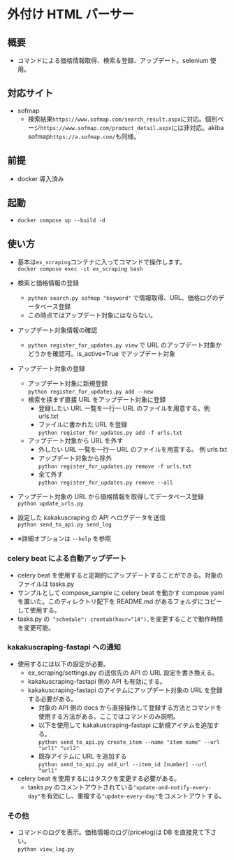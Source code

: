 # 外付け HTML パーサー

## 概要

- コマンドによる価格情報取得、検索＆登録、アップデート。selenium 使用。

## 対応サイト

- sofmap
  - 検索結果`https://www.sofmap.com/search_result.aspx`に対応。個別ページ`https://www.sofmap.com/product_detail.aspx`には非対応。akiba sofmap`https://a.sofmap.com/`も同様。

## 前提

- docker 導入済み

## 起動

- `docker compose up --build -d`

## 使い方

- 基本は`ex_scraping`コンテナに入ってコマンドで操作します。<br>`docker compose exec -it ex_scraping bash`

- 検索と価格情報の登録
  - `python search.py sofmap "keyword"` で情報取得、URL、価格ログのデータベース登録
  - この時点ではアップデート対象にはならない。
- アップデート対象情報の確認
  - `python register_for_updates.py view` で URL のアップデート対象かどうかを確認可。is_active=True でアップデート対象
- アップデート対象の登録
  - アップデート対象に新規登録<br>`python register_for_updates.py add --new`
  - 検索を挟まず直接 URL をアップデート対象に登録
    - 登録したい URL 一覧を一行一 URL のファイルを用意する。例 urls.txt
    - ファイルに書かれた URL を登録<br>`python register_for_updates.py add -f urls.txt`
  - アップデート対象から URL を外す
    - 外したい URL 一覧を一行一 URL のファイルを用意する。 例 urls.txt
    - アップデート対象から除外<br>`python register_for_updates.py remove -f urls.txt`
    - 全て外す<br>`python register_for_updates.py remove --all`
- アップデート対象の URL から価格情報を取得してデータベース登録<br>`python update_urls.py`
- 設定した kakakuscraping の API へログデータを送信<br>`python send_to_api.py send_log`
- ※詳細オプションは `--help` を参照

### celery beat による自動アップデート

- celery beat を使用すると定期的にアップデートすることができる。対象のファイルは tasks.py
- サンプルとして compose_sample に celery beat を動かす compose.yaml を置いた。このディレクトリ配下を README.md があるフォルダにコピーして使用する。
- tasks.py の` "schedule": crontab(hour="14"),`を変更することで動作時間を変更可能。

### kakakuscraping-fastapi への通知

- 使用するには以下の設定が必要。
  - ex_scraping/settings.py の送信先の API の URL 設定を書き換える。
  - kakakuscraping-fastapi 側の API も有効にする。
  - kakakuscraping-fastapi のアイテムにアップデート対象の URL を登録する必要がある。
    - 対象の API 側の docs から直接操作して登録する方法とコマンドを使用する方法がある。ここではコマンドのみ説明。
    - 以下を使用して kakakuscraping-fastapi に新規アイテムを追加する。<br>`python send_to_api.py create_item --name "item name" --url "url1" "url2"`
    - 既存アイテムに URL を追加する<br>`python send_to_api.py add_url --item_id [number] --url "url1"`
- celery beat を使用するにはタスクを変更する必要がある。
  - tasks.py のコメントアウトされている`"update-and-notify-every-day"`を有効にし、重複する`"update-every-day"`をコメントアウトする。

### その他

- コマンドのログを表示。価格情報のログ(pricelog)は DB を直接見て下さい。<br>`python view_log.py`
